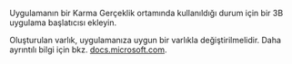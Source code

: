 ﻿Uygulamanın bir Karma Gerçeklik ortamında kullanıldığı durum için bir 3B uygulama başlatıcısı ekleyin.

Oluşturulan varlık, uygulamanıza uygun bir varlıkla değiştirilmelidir. Daha ayrıntılı bilgi için bkz. [docs.microsoft.com](https://docs.microsoft.com/en-us/windows/mixed-reality/3d-app-launcher-design-guidance).
